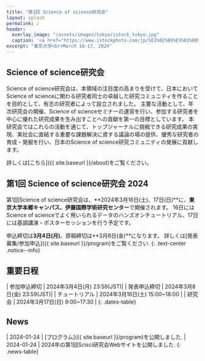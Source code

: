 ```yaml
---
title: "第1回 Science of science研究会"
layout: splash
permalink: /
header:
  overlay_image: "/assets/images/tokyo/istock_tokyo.jpg"
  caption: '<a href="https://www.istockphoto.com/jp/%E3%82%B9%E3%83%88%E3%83%83%E3%82%AF%E3%83%95%E3%82%A9%E3%83%88/%E6%9D%B1%E4%BA%AC%E3%82%BF%E3%83%AF%E3%83%BC-gm532534115-55728098" target="_blank">Photo @ iStock</a>'
excerpt: "東京大学<br>March 16-17, 2024"
---
```



## Science of science研究会

Science of science研究会は、本領域の注目度の高まりを受けて、日本においてScience of scienceに関わる研究者同士の卓越した研究コミュニティを作ることを目的として、有志の研究者によって設立されました。
主要な活動として、年次研究会の開催、Science of scienceセミナーの運営を行い、参加する研究者を中心に優れた研究成果を生み出すことへの貢献を第一の目標としています。
本研究会ではこれらの活動を通じて、トップジャーナルに挑戦できる研究成果の実現、実社会に直結する重要な課題解決に資する議論の場の提供、優秀な研究者の育成・発掘を行い、日本のScience of science研究コミュニティの発展に貢献します。

詳しくは[こちら]({{ site.baseurl }}/about)をご覧ください。

## 第1回 Science of science研究会 2024

第1回Science of science研究会は、**2024年3月16日(土)、17日(日)**に、**東京大学本郷キャンパス、伊藤国際学術研究センター**で開催されます。
16日にはScience of scienceでよく用いられるデータのハンズオンチュートリアル、17日には基調講演・ポスターセッションを行う予定です。


申込締切は**3月4日(月)**、原稿締切は**3月8日(金)**になります。
詳しくは[発表募集/参加申込]({{ site.baseurl }}/program)をご覧ください.
{: .text-center .notice--info}

## 重要日程

<style>
.dates-table { font-size: .8em; }
.dates-table tr td:nth-child(1) { width: 10em; }
.dates-table del { color: #888; }
</style>

| 参加申込締切 | 2024年3月4日(月) 23:59(JST)|
| 発表申込締切 | 2024年3月8日(金) 23:59(JST)|
| チュートリアル | 2024年3月16日(土) 15:00~18:00 |
| 研究会 | 2024年3月17日(日) 9:00~17:30 |
{: .dates-table}

## News

<style>
.news-table { font-size: .8em; table-layout: fixed; }
.news-table tr td:nth-child(1) { font-weight: bold; width: 10em; }
</style>

| 2024-01-24 | [プログラム]({{ site.baseurl }}/program)を公開しました.
| 2024-01-24 | 2024年の第1回Scisci研究会Webサイトを公開しました.
{: .news-table}


